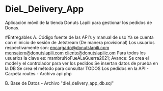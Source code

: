 # DieL_Delivery_App
Aplicación móvil de la tienda Donuts Lapili para gestionar los pedidos de Donas.

#Entregables
A. Código fuente de las API’s y manual de uso
	Ya se cuenta con el inicio de sesión de Jetstream (De manera provisional)
	Los usuarios respectivamente son:
	encargado@donutslapili.com
	mensajero@donutslapili.com
	cliente@donutslapilic.om
	Para todos los usuarios la clave es: mambruNoFueALaGuerra2021;
	Avance: Se crea el model y el controlador para ver los pedidos
	Se insertan datos de prueba en la DB
	Se crea el método para consultar TODOS Los pedidos en la API - Carpeta routes - Archivo api.php


B. Base de Datos - Archivo "diel_delivery_app_db.sql"